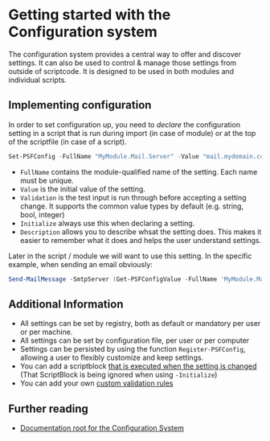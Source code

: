 # Getting started with the Configuration system

The configuration system provides a central way to offer and discover settings. It can also be used to control & manage those settings from outside of scriptcode. It is designed to be used in both modules and individual scripts.

## Implementing configuration

In order to set configuration up, you need to _declare_ the configuration setting in a script that is run during import (in case of module) or at the top of the scriptfile (in case of a script).

```powershell
Set-PSFConfig -FullName "MyModule.Mail.Server" -Value "mail.mydomain.com" -Validation string -Initialize -Description "Mail server used by the module to send alerts."
```

+ `FullName` contains the module-qualified name of the setting. Each name must be unique.
+ `Value` is the initial value of the setting.
+ `Validation` is the test input is run through before accepting a setting change. It supports the common value types by default (e.g. string, bool, integer)
+ `Initialize` always use this when declaring a setting.
+ `Description` allows you to describe whsat the setting does. This makes it easier to remember what it does and helps the user understand settings.

Later in the script / module we will want to use this setting. In the specific example, when sending an email obviously:

```powershell
Send-MailMessage -SmtpServer (Get-PSFConfigValue -FullName 'MyModule.Mail.Server' -Fallback 'mail.mydomain.com') # ...
```

## Additional Information

+ All settings can be set by registry, both as default or mandatory per user or per machine.
+ All settings can be set by configuration file, per user or per computer
+ Settings can be persisted by using the function `Register-PSFConfig`, allowing a user to flexibly customize and keep settings.
+ You can add a scriptblock [that is executed when the setting is changed](https://psframework.org/documentation/documents/psframework/configuration/handler.html) (That ScriptBlock is being ignored when using `-Initialize`)
+ You can add your own [custom validation rules](https://psframework.org/documentation/documents/psframework/configuration/validation.html)

## Further reading

+ [Documentation root for the Configuration System](https://psframework.org/documentation/documents/psframework/configuration.html)
